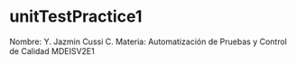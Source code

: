 # unitTestPractice1

Nombre: Y. Jazmin Cussi C.
Materia: Automatización de Pruebas y Control de Calidad
MDEISV2E1
